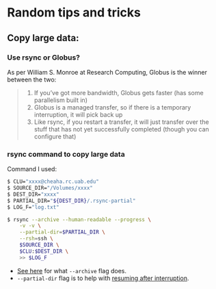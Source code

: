 # Random tips and tricks

## Copy large data:

### Use rsync or Globus?

As per William S. Monroe at Research Computing, Globus is the winner between the two:

> 1. If you’ve got more bandwidth, Globus gets faster (has some parallelism built in)
> 2. Globus is a managed transfer, so if there is a temporary interruption, it will pick back up
> 3. Like rsync, if you restart a transfer, it will just transfer over the stuff that has not yet successfully completed (though you can configure that)


### rsync command to copy large data

Command I used:

```sh
$ CLU="xxxx@cheaha.rc.uab.edu"
$ SOURCE_DIR="/Volumes/xxxx"
$ DEST_DIR="xxxx"
$ PARTIAL_DIR="${DEST_DIR}/.rsync-partial"
$ LOG_F="log.txt"

$ rsync --archive --human-readable --progress \
    -v -v \
    --partial-dir=$PARTIAL_DIR \
    --rsh=ssh \
    $SOURCE_DIR \
    $CLU:$DEST_DIR \
    >> $LOG_F
```

* [See here](https://serverfault.com/a/141778) for what `--archive` flag does.
* `--partial-dir` flag is to help with [resuming after interruption](https://unix.stackexchange.com/a/252969/339199).
